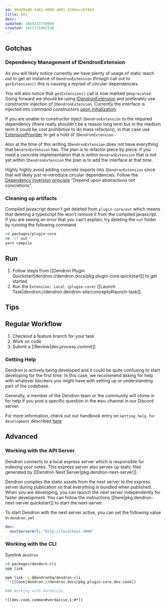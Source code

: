 ```yaml
---
id: 04dd9ad8-3d81-4098-a661-21b6acc6f443
title: Dev
desc: ''
updated: 1664223750969
created: 1621721485330
---
```




## Gotchas

### Dependency Management of IDendronExtension
As you will likely notice currently we have plenty of usage of static reach out to get an instance of `DendronExtension` through call out to `getExtension()` this is causing a myriad of circular dependencies. 

You will also notice that `getExtension()` call is now marked `@deprecated`. Going forward we should be using [IDendronExtension](https://github.com/dendronhq/dendron/blob/master/packages/plugin-core/src/dendronExtensionInterface.ts) and preferably use constructor injection of `IDendronExtension`. Currently the interface is injected into command constructors [upon initialization](https://github.com/dendronhq/dendron/blob/3a42ab78416019b716b842c08de247e7df22376c/packages/plugin-core/src/_extension.ts#L984). 

If you are unable to constructor inject `IDendronExtension` to the required dependency (there really shouldn't be a reason long term but in the medium term it could be cost prohibitive to do mass refactors), in that case use [ExtensionProvider](https://github.com/dendronhq/dendron/blob/master/packages/plugin-core/src/ExtensionProvider.ts) to get a hold of `IDendronExtension`. 

Also at the time of this writing `IDendronExtension` does not have everything that `DendronExtension` has. The plan is to refactor piece by piece: if you need a concrete implementation that is within `DendronExtension` that is not yet within `IDendronExtension` the plan is to add the interface at that time. 

Highly highly avoid adding concrete imports into `IDendronExtension` since that will likely just re-introduce circular dependencies. Follow the [Dependency inversion principle](https://en.wikipedia.org/wiki/Dependency_inversion_principle) "Depend upon abstractions not concretions".


### Cleaning up artifacts

Compiled javascript doesn't get deleted from `plugin-core/out` which means that deleting a typescript file won't remove it from the compiled javascript. If you are seeing an error that you can't explain, try deleting the `out` folder by running the following command

```sh
cd packages/plugin-core
rm -rf out
yarn compile
```

## Run
1. Follow steps from [[Dendron Plugin Quickstart|dendron://dendron.docs/pkg.plugin-core.quickstart]] to get started
1. Run the `Extension: Local (plugin-core)` [[Launch Task|dendron://dendron.dendron-site/concepts#launch-task]]. 

## Tips

## Regular Workflow

1. Checkout a feature branch for your task
2. Work on code
3. Submit a [[Review|dev.process.commit]] 

### Getting Help

Dendron is actively being developed and it could be quite confusing to start developing for the first time. In this case, we recommend asking for help with whatever blockers you might have with setting up or understanding part of the codebase.

Generally, a member of the Dendron team or the community will chime in for help if you post a specific question in the `#dev` channel in our Discord server.

For more information, check out our handbook entry on `Getting help for development` described [here](https://handbook.dendron.so/notes/bHWjVTtdOCMMRd2_QD0tb.html)


## Advanced

### Working with the API Server

Dendron connects to a local express server which is responsible for indexing your notes. This express server also serves up static files generated by [[Dendron Next Server|pkg.dendron-next-server]]. 

Dendron compiles the static assets from the next server to the express server during publication so that everything is bundled when published. When you are developing, you can launch the next server independently for faster development. You can follow the instructions [[here|pkg.dendron-next-server.quickstart]] to start the next-server.

To start Dendron with the next server active, you can set the following value in `dendron.yml`

```yml
dev:
  nextServerUrl: "http://localhost:3000"
```

### Working with the CLI

Symlink `dendron` 

```sh
cd packages/dendorn-cli
npm link

npm link -g @dendronhq/dendron-cli
``![[Cook|dendron://dendron.docs/pkg.plugin-core.dev.cook]]

### Working with Verdaccio 

![[dev.cook.common#verdaccio,1:#*]]
